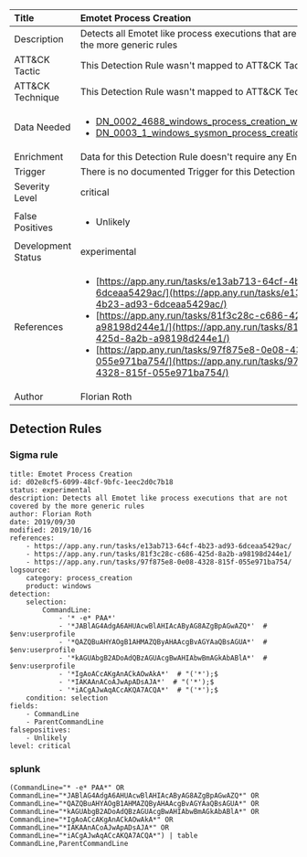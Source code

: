 | Title                | Emotet Process Creation                                                                                                                                                 |
|:---------------------|:------------------------------------------------------------------------------------------------------------------------------------------------------------|
| Description          | Detects all Emotet like process executions that are not covered by the more generic rules                                                                                                                                           |
| ATT&amp;CK Tactic    |   This Detection Rule wasn't mapped to ATT&amp;CK Tactic yet  |
| ATT&amp;CK Technique |  This Detection Rule wasn't mapped to ATT&amp;CK Technique yet  |
| Data Needed          | <ul><li>[DN_0002_4688_windows_process_creation_with_commandline](../Data_Needed/DN_0002_4688_windows_process_creation_with_commandline.md)</li><li>[DN_0003_1_windows_sysmon_process_creation](../Data_Needed/DN_0003_1_windows_sysmon_process_creation.md)</li></ul>  |
| Enrichment           |  Data for this Detection Rule doesn't require any Enrichments.  |
| Trigger              |  There is no documented Trigger for this Detection Rule yet  |
| Severity Level       | critical |
| False Positives      | <ul><li>Unlikely</li></ul>  |
| Development Status   | experimental |
| References           | <ul><li>[https://app.any.run/tasks/e13ab713-64cf-4b23-ad93-6dceaa5429ac/](https://app.any.run/tasks/e13ab713-64cf-4b23-ad93-6dceaa5429ac/)</li><li>[https://app.any.run/tasks/81f3c28c-c686-425d-8a2b-a98198d244e1/](https://app.any.run/tasks/81f3c28c-c686-425d-8a2b-a98198d244e1/)</li><li>[https://app.any.run/tasks/97f875e8-0e08-4328-815f-055e971ba754/](https://app.any.run/tasks/97f875e8-0e08-4328-815f-055e971ba754/)</li></ul>  |
| Author               | Florian Roth |


## Detection Rules

### Sigma rule

```
title: Emotet Process Creation
id: d02e8cf5-6099-48cf-9bfc-1eec2d0c7b18
status: experimental
description: Detects all Emotet like process executions that are not covered by the more generic rules
author: Florian Roth
date: 2019/09/30
modified: 2019/10/16
references:
    - https://app.any.run/tasks/e13ab713-64cf-4b23-ad93-6dceaa5429ac/
    - https://app.any.run/tasks/81f3c28c-c686-425d-8a2b-a98198d244e1/
    - https://app.any.run/tasks/97f875e8-0e08-4328-815f-055e971ba754/
logsource:
    category: process_creation
    product: windows
detection:
    selection:
        CommandLine:
            - '* -e* PAA*'
            - '*JABlAG4AdgA6AHUAcwBlAHIAcAByAG8AZgBpAGwAZQ*'  # $env:userprofile
            - '*QAZQBuAHYAOgB1AHMAZQByAHAAcgBvAGYAaQBsAGUA*'  # $env:userprofile
            - '*kAGUAbgB2ADoAdQBzAGUAcgBwAHIAbwBmAGkAbABlA*'  # $env:userprofile
            - '*IgAoACcAKgAnACkAOwAkA*'  # "('*');$
            - '*IAKAAnACoAJwApADsAJA*'  # "('*');$
            - '*iACgAJwAqACcAKQA7ACQA*'  # "('*');$
    condition: selection
fields:
    - CommandLine
    - ParentCommandLine
falsepositives:
    - Unlikely
level: critical

```





### splunk
    
```
(CommandLine="* -e* PAA*" OR CommandLine="*JABlAG4AdgA6AHUAcwBlAHIAcAByAG8AZgBpAGwAZQ*" OR CommandLine="*QAZQBuAHYAOgB1AHMAZQByAHAAcgBvAGYAaQBsAGUA*" OR CommandLine="*kAGUAbgB2ADoAdQBzAGUAcgBwAHIAbwBmAGkAbABlA*" OR CommandLine="*IgAoACcAKgAnACkAOwAkA*" OR CommandLine="*IAKAAnACoAJwApADsAJA*" OR CommandLine="*iACgAJwAqACcAKQA7ACQA*") | table CommandLine,ParentCommandLine
```



